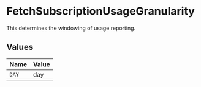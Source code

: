 # FetchSubscriptionUsageGranularity

This determines the windowing of usage reporting.


## Values

| Name  | Value |
| ----- | ----- |
| `DAY` | day   |